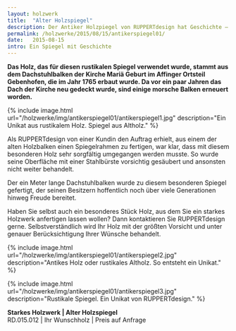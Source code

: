 ```yaml
---
layout: holzwerk
title:  "Alter Holzspiegel"
description: Der Antiker Holzpiegel von RUPPERTdesign hat Geschichte – das rustikale Holz war einst ein Teil eines Dachstuhlbalken einer Kirche. Nun ist er ein Unikat.
permalink: /holzwerke/2015/08/15/antikerspiegel01/
date:   2015-08-15
intro: Ein Spiegel mit Geschichte
---
```




**Das Holz, das für diesen rustikalen Spiegel verwendet wurde, 
stammt aus dem Dachstuhlbalken der Kirche Mariä Geburt im Affinger Ortsteil Gebenhofen, 
die im Jahr 1765 erbaut wurde. 
Da vor ein paar Jahren das Dach der Kirche neu gedeckt wurde, sind einige morsche Balken erneuert worden.** 


{% include image.html url="/holzwerke/img/antikerspiegel01/antikerspiegel1.jpg" description="Ein Unikat aus rustikalem Holz. Spiegel aus Altholz." %}


Als RUPPERTdesign von einer Kundin den Auftrag erhielt, 
aus einem der alten Holzbalken einen Spiegelrahmen zu fertigen, war klar, 
dass mit diesem besonderen Holz sehr sorgfältig umgegangen werden musste. 
So wurde seine Oberfläche mit einer Stahlbürste vorsichtig gesäubert und ansonsten nicht weiter behandelt. 


Der ein Meter lange Dachstuhlbalken wurde zu diesem besonderen Spiegel gefertigt, 
der seinen Besitzern hoffentlich noch über viele Generationen hinweg Freude bereitet. 


Haben Sie selbst auch ein besonderes Stück Holz, aus dem Sie ein starkes Holzwerk anfertigen lassen wollen? 
Dann kontaktieren Sie RUPPERTdesign gerne. 
Selbstverständlich wird Ihr Holz mit der größten Vorsicht und unter genauer Berücksichtigung Ihrer Wünsche behandelt. 


{% include image.html url="/holzwerke/img/antikerspiegel01/antikerspiegel2.jpg" description="Antikes Holz oder rustikales Altholz. So entsteht ein Unikat." %}


{% include image.html url="/holzwerke/img/antikerspiegel01/antikerspiegel3.jpg" description="Rustikale Spiegel. Ein Unikat von RUPPERTdesign." %}


**Starkes Holzwerk \| Alter Holzspiegel**    
RD.015.012  \|  Ihr Wunschholz  \|  Preis auf Anfrage

